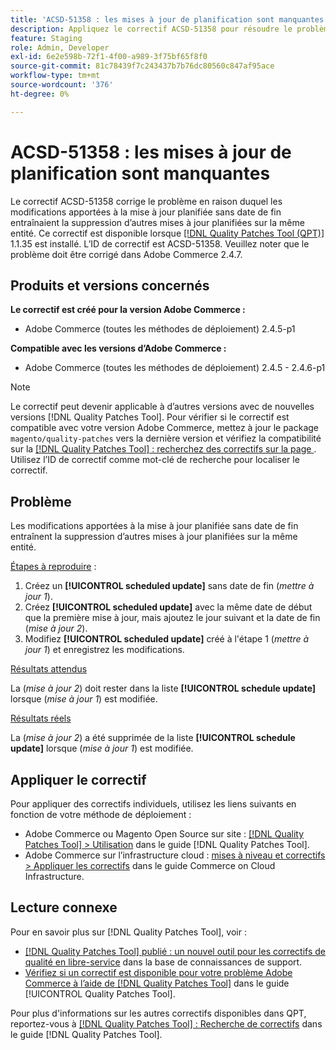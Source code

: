 ```yaml
---
title: 'ACSD-51358 : les mises à jour de planification sont manquantes'
description: Appliquez le correctif ACSD-51358 pour résoudre le problème Adobe Commerce en raison duquel les modifications apportées à la mise à jour planifiée sans date de fin entraînent la suppression d’autres mises à jour planifiées sur la même entité.
feature: Staging
role: Admin, Developer
exl-id: 6e2e598b-72f1-4f00-a989-3f75bf65f8f0
source-git-commit: 81c78439f7c243437b7b76dc80560c847af95ace
workflow-type: tm+mt
source-wordcount: '376'
ht-degree: 0%

---
```


# ACSD-51358 : les mises à jour de planification sont manquantes

Le correctif ACSD-51358 corrige le problème en raison duquel les modifications apportées à la mise à jour planifiée sans date de fin entraînaient la suppression d’autres mises à jour planifiées sur la même entité. Ce correctif est disponible lorsque [[!DNL Quality Patches Tool (QPT)]](https://experienceleague.adobe.com/en/docs/commerce-knowledge-base/kb/announcements/commerce-announcements/magento-quality-patches-released-new-tool-to-self-serve-quality-patches) 1.1.35 est installé. L’ID de correctif est ACSD-51358. Veuillez noter que le problème doit être corrigé dans Adobe Commerce 2.4.7.

## Produits et versions concernés

**Le correctif est créé pour la version Adobe Commerce :**

* Adobe Commerce (toutes les méthodes de déploiement) 2.4.5-p1

**Compatible avec les versions d’Adobe Commerce :**

* Adobe Commerce (toutes les méthodes de déploiement) 2.4.5 - 2.4.6-p1

>[!NOTE]
>
>Le correctif peut devenir applicable à d’autres versions avec de nouvelles versions [!DNL Quality Patches Tool]. Pour vérifier si le correctif est compatible avec votre version Adobe Commerce, mettez à jour le package `magento/quality-patches` vers la dernière version et vérifiez la compatibilité sur la [[!DNL Quality Patches Tool] : recherchez des correctifs sur la page ](https://experienceleague.adobe.com/tools/commerce-quality-patches/index.html). Utilisez l’ID de correctif comme mot-clé de recherche pour localiser le correctif.

## Problème

Les modifications apportées à la mise à jour planifiée sans date de fin entraînent la suppression d’autres mises à jour planifiées sur la même entité.

<u>Étapes à reproduire</u> :

1. Créez un **[!UICONTROL scheduled update]** sans date de fin (*mettre à jour 1*).
1. Créez **[!UICONTROL scheduled update]** avec la même date de début que la première mise à jour, mais ajoutez le jour suivant et la date de fin (*mise à jour 2*).
1. Modifiez **[!UICONTROL scheduled update]** créé à l&#39;étape 1 (*mettre à jour 1*) et enregistrez les modifications.

<u>Résultats attendus</u>

La (*mise à jour 2*) doit rester dans la liste **[!UICONTROL schedule update]** lorsque (*mise à jour 1*) est modifiée.

<u>Résultats réels</u>

La (*mise à jour 2*) a été supprimée de la liste **[!UICONTROL schedule update]** lorsque (*mise à jour 1*) est modifiée.

## Appliquer le correctif

Pour appliquer des correctifs individuels, utilisez les liens suivants en fonction de votre méthode de déploiement :

* Adobe Commerce ou Magento Open Source sur site : [[!DNL Quality Patches Tool] > Utilisation](</help/tools/quality-patches-tool/usage.md>) dans le guide [!DNL Quality Patches Tool].
* Adobe Commerce sur l’infrastructure cloud : [mises à niveau et correctifs > Appliquer les correctifs](https://experienceleague.adobe.com/docs/commerce-cloud-service/user-guide/develop/upgrade/apply-patches.html) dans le guide Commerce on Cloud Infrastructure.

## Lecture connexe

Pour en savoir plus sur [!DNL Quality Patches Tool], voir :

* [[!DNL Quality Patches Tool] publié : un nouvel outil pour les correctifs de qualité en libre-service](https://experienceleague.adobe.com/en/docs/commerce-knowledge-base/kb/announcements/commerce-announcements/magento-quality-patches-released-new-tool-to-self-serve-quality-patches) dans la base de connaissances de support.
* [Vérifiez si un correctif est disponible pour votre problème Adobe Commerce à l’aide de  [!DNL Quality Patches Tool]](/help/tools/quality-patches-tool/patches-available-in-qpt/check-patch-for-magento-issue-with-magento-quality-patches.md) dans le guide [!UICONTROL Quality Patches Tool].


Pour plus d&#39;informations sur les autres correctifs disponibles dans QPT, reportez-vous à [[!DNL Quality Patches Tool] : Recherche de correctifs](<https://experienceleague.adobe.com/tools/commerce-quality-patches/index.html>) dans le guide [!DNL Quality Patches Tool].
